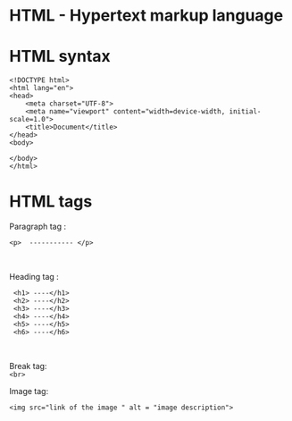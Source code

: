 # HTML - Hypertext markup language 

# HTML syntax
```
<!DOCTYPE html>
<html lang="en">
<head>
    <meta charset="UTF-8">
    <meta name="viewport" content="width=device-width, initial-scale=1.0">
    <title>Document</title>
</head>
<body>
    
</body>
</html>
```

#  HTML tags

Paragraph tag :
<br>

``` <p>  ----------- </p>  ```

<br>

Heading tag :
```
 <h1> ----</h1>
 <h2> ----</h2>
 <h3> ----</h3>
 <h4> ----</h4>
 <h5> ----</h5> 
 <h6> ----</h6>
```

<br>

Break tag:
<br>
```<br> ```

Image tag:
```
<img src="link of the image " alt = "image description">

```
